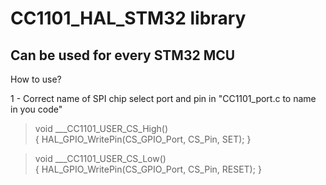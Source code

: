 # CC1101_HAL_STM32 library
## Can be used for every STM32 MCU

How to use?

1 - Correct  name of SPI chip select port and pin in "CC1101_port.c to name in you code"

>void ___CC1101_USER_CS_High()<br>
>{
>HAL_GPIO_WritePin(CS_GPIO_Port, CS_Pin, SET);
>}

>void ___CC1101_USER_CS_Low()<br>
>{
>  HAL_GPIO_WritePin(CS_GPIO_Port, CS_Pin, RESET);
>}
